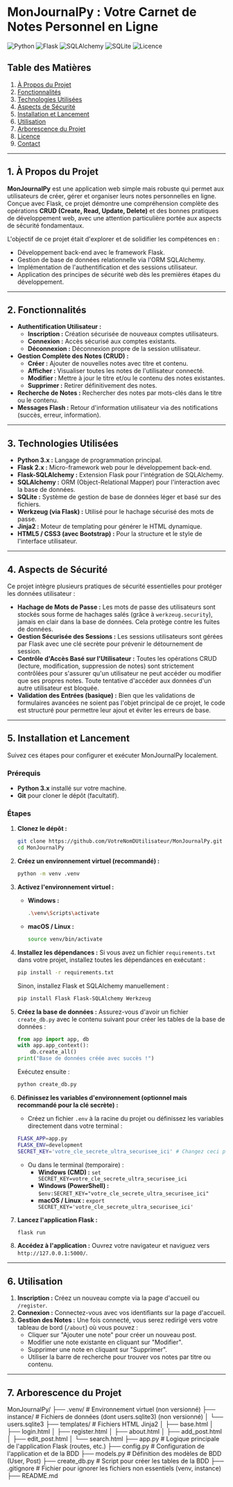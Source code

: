 # MonJournalPy : Votre Carnet de Notes Personnel en Ligne

![Python](https://img.shields.io/badge/Python-3.x-blue.svg)
![Flask](https://img.shields.io/badge/Flask-2.x-lightgrey.svg)
![SQLAlchemy](https://img.shields.io/badge/SQLAlchemy-green.svg)
![SQLite](https://img.shields.io/badge/SQLite-003B57?logo=sqlite&logoColor=white&style=flat)
![Licence](https://img.shields.io/badge/License-MIT-yellow.svg)

## Table des Matières

1.  [À Propos du Projet](#à-propos-du-projet)
2.  [Fonctionnalités](#fonctionnalités)
3.  [Technologies Utilisées](#technologies-utilisées)
4.  [Aspects de Sécurité](#aspects-de-sécurité)
5.  [Installation et Lancement](#installation-et-lancement)
6.  [Utilisation](#utilisation)
7.  [Arborescence du Projet](#arborescence-du-projet)
8.  [Licence](#licence)
9.  [Contact](#contact)

---

## 1. À Propos du Projet

**MonJournalPy** est une application web simple mais robuste qui permet aux utilisateurs de créer, gérer et organiser leurs notes personnelles en ligne. Conçue avec Flask, ce projet démontre une compréhension complète des opérations **CRUD (Create, Read, Update, Delete)** et des bonnes pratiques de développement web, avec une attention particulière portée aux aspects de sécurité fondamentaux.

L'objectif de ce projet était d'explorer et de solidifier les compétences en :
* Développement back-end avec le framework Flask.
* Gestion de base de données relationnelle via l'ORM SQLAlchemy.
* Implémentation de l'authentification et des sessions utilisateur.
* Application des principes de sécurité web dès les premières étapes du développement.

---

## 2. Fonctionnalités

* **Authentification Utilisateur :**
    * **Inscription :** Création sécurisée de nouveaux comptes utilisateurs.
    * **Connexion :** Accès sécurisé aux comptes existants.
    * **Déconnexion :** Déconnexion propre de la session utilisateur.
* **Gestion Complète des Notes (CRUD) :**
    * **Créer :** Ajouter de nouvelles notes avec titre et contenu.
    * **Afficher :** Visualiser toutes les notes de l'utilisateur connecté.
    * **Modifier :** Mettre à jour le titre et/ou le contenu des notes existantes.
    * **Supprimer :** Retirer définitivement des notes.
* **Recherche de Notes :** Rechercher des notes par mots-clés dans le titre ou le contenu.
* **Messages Flash :** Retour d'information utilisateur via des notifications (succès, erreur, information).

---

## 3. Technologies Utilisées

* **Python 3.x :** Langage de programmation principal.
* **Flask 2.x :** Micro-framework web pour le développement back-end.
* **Flask-SQLAlchemy :** Extension Flask pour l'intégration de SQLAlchemy.
* **SQLAlchemy :** ORM (Object-Relational Mapper) pour l'interaction avec la base de données.
* **SQLite :** Système de gestion de base de données léger et basé sur des fichiers.
* **Werkzeug (via Flask) :** Utilisé pour le hachage sécurisé des mots de passe.
* **Jinja2 :** Moteur de templating pour générer le HTML dynamique.
* **HTML5 / CSS3 (avec Bootstrap) :** Pour la structure et le style de l'interface utilisateur.

---

## 4. Aspects de Sécurité

Ce projet intègre plusieurs pratiques de sécurité essentielles pour protéger les données utilisateur :

* **Hachage de Mots de Passe :** Les mots de passe des utilisateurs sont stockés sous forme de hachages salés (grâce à `werkzeug.security`), jamais en clair dans la base de données. Cela protège contre les fuites de données.
* **Gestion Sécurisée des Sessions :** Les sessions utilisateurs sont gérées par Flask avec une clé secrète pour prévenir le détournement de session.
* **Contrôle d'Accès Basé sur l'Utilisateur :** Toutes les opérations CRUD (lecture, modification, suppression de notes) sont strictement contrôlées pour s'assurer qu'un utilisateur ne peut accéder ou modifier que ses propres notes. Toute tentative d'accéder aux données d'un autre utilisateur est bloquée.
* **Validation des Entrées (basique) :** Bien que les validations de formulaires avancées ne soient pas l'objet principal de ce projet, le code est structuré pour permettre leur ajout et éviter les erreurs de base.

---

## 5. Installation et Lancement

Suivez ces étapes pour configurer et exécuter MonJournalPy localement.

### Prérequis

* **Python 3.x** installé sur votre machine.
* **Git** pour cloner le dépôt (facultatif).

### Étapes

1.  **Clonez le dépôt :**
    ```bash
    git clone https://github.com/VotreNomDUtilisateur/MonJournalPy.git
    cd MonJournalPy
    ```

2.  **Créez un environnement virtuel (recommandé) :**
    ```bash
    python -m venv .venv
    ```

3.  **Activez l'environnement virtuel :**
    * **Windows :**
        ```bash
        .\venv\Scripts\activate
        ```
    * **macOS / Linux :**
        ```bash
        source venv/bin/activate
        ```

4.  **Installez les dépendances :**
    Si vous avez un fichier `requirements.txt` dans votre projet, installez toutes les dépendances en exécutant :
    ```bash
    pip install -r requirements.txt
    ```

    Sinon, installez Flask et SQLAlchemy manuellement :
    ```bash
    pip install Flask Flask-SQLAlchemy Werkzeug
    ```

5.  **Créez la base de données :**
    Assurez-vous d'avoir un fichier `create_db.py` avec le contenu suivant pour créer les tables de la base de données :
    ```python
    from app import app, db
    with app.app_context():
        db.create_all()
    print("Base de données créée avec succès !")
    ```

    Exécutez ensuite :
    ```bash
    python create_db.py
    ```

6.  **Définissez les variables d'environnement (optionnel mais recommandé pour la clé secrète) :**
    * Créez un fichier `.env` à la racine du projet ou définissez les variables directement dans votre terminal :
    ```bash
    FLASK_APP=app.py
    FLASK_ENV=development
    SECRET_KEY='votre_cle_secrete_ultra_securisee_ici' # Changez ceci pour une vraie clé forte !
    ```

    * Ou dans le terminal (temporaire) :
        * **Windows (CMD) :** `set SECRET_KEY=votre_cle_secrete_ultra_securisee_ici`
        * **Windows (PowerShell) :** `$env:SECRET_KEY="votre_cle_secrete_ultra_securisee_ici"`
        * **macOS / Linux :** `export SECRET_KEY='votre_cle_secrete_ultra_securisee_ici'`

7.  **Lancez l'application Flask :**
    ```bash
    flask run
    ```

8.  **Accédez à l'application :**
    Ouvrez votre navigateur et naviguez vers `http://127.0.0.1:5000/`.

---

## 6. Utilisation

1.  **Inscription :** Créez un nouveau compte via la page d'accueil ou `/register`.
2.  **Connexion :** Connectez-vous avec vos identifiants sur la page d'accueil.
3.  **Gestion des Notes :** Une fois connecté, vous serez redirigé vers votre tableau de bord (`/about`) où vous pouvez :
    * Cliquer sur "Ajouter une note" pour créer un nouveau post.
    * Modifier une note existante en cliquant sur "Modifier".
    * Supprimer une note en cliquant sur "Supprimer".
    * Utiliser la barre de recherche pour trouver vos notes par titre ou contenu.

---

## 7. Arborescence du Projet

MonJournalPy/
├── .venv/                  # Environnement virtuel (non versionné)
├── instance/               # Fichiers de données (dont users.sqlite3) (non versionné)
│   └── users.sqlite3
├── templates/              # Fichiers HTML Jinja2
│   ├── base.html
│   ├── login.html
│   ├── register.html
│   ├── about.html
│   ├── add_post.html
│   ├── edit_post.html
│   └── search.html
├── app.py                  # Logique principale de l'application Flask (routes, etc.)
├── config.py               # Configuration de l'application et de la BDD
├── models.py               # Définition des modèles de BDD (User, Post)
├── create_db.py            # Script pour créer les tables de la BDD
├── .gitignore              # Fichier pour ignorer les fichiers non essentiels (venv, instance)
├── README.md              
